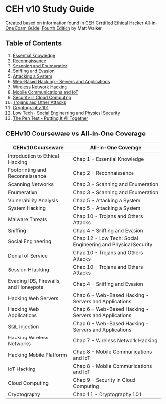 # CEH v10 Study Guide

Created based on information found in [CEH Certified Ethical Hacker All-in-One Exam Guide, Fourth Edition](https://learning.oreilly.com/library/view/ceh-certified-ethical/9781260454567/) by Matt Walker


## Table of Contents

1.  [Essential Knowledge](1-Essential-Knowledge.md)
2.  [Reconnaissance](2-Reconnaissance.md)
3.  [Scanning and Enumeration](3-Scanning-and-Enumeration.md)
4.  [Sniffing and Evasion](4-Sniffing-and-Evasion.md)
5.  [Attacking a System](5-Attacking-a-System.md)
6.  [Web-Based Hacking - Servers and Applications](6-Web-Based-Hacking-Servers-and-Applications.md)
7.  [Wireless Network Hacking](7-Wireless-Network-Hacking.md)
8.  [Mobile Communications and IoT](8-Mobile-Communications-and-IoT.md)
9.  [Security in Cloud Computing](9-Security-in-Cloud-Computing.md)
10. [Trojans and Other Attacks](10-Trojans-and-Other-Attacks.md)
11. [Cryptography 101](11-Cryptography-101.md)
12. [Low Tech - Social Engineering and Physical Security](12-Low-Tech-Social-Engineering-and-Physical-Security.md)
13. [The Pen Test - Putting It All Together](13-The-Pen-Test-Putting-It-All-Together.md)


## CEHv10 Courseware vs All-in-One Coverage

| CEHv10 Courseware        | All-in-One Coverage       |
|--------------------------|---------------------------|
| Introduction to Ethical Hacking   | Chap 1 - Essential Knowledge       |
| Footprinting and Reconnaissance   | Chap 2 - Reconnaissance            |
| Scanning Networks                 | Chap 3 - Scanning and Enumeration  |
| Enumeration                       | Chap 3 - Scanning and Enumeration   |
| Vulnerability Analysis            | Chap 5 - Attacking a System        |
| System Hacking                    | Chap 5 - Attacking a System        |
| Malware Threats                   | Chap 10 - Trojans and Others Attacks |
| Sniffing                          | Chap 4 - Sniffing and Evasion      |
| Social Engineering                | Chap 12 - Low Tech: Social Engineering and Physical Security |
| Denial of Service                 | Chap 10 - Trojans and Others Attacks|
| Session Hijacking                 | Chap 10 - Trojans and Others Attacks|
| Evading IDS, Firewalls, and Honeypots | Chap 4 - Sniffing and Evasion       |
| Hacking Web Servers               | Chap 6 - Web-Based Hacking - Servers and Applications |
| Hacking Web Applications          | Chap 6 - Web-Based Hacking - Servers and Applications |
| SQL Injection                     | Chap 6 - Web-Based Hacking - Servers and Applications |
| Hacking Wireless Networks         | Chap 7 - Wireless Network Hacking |
| Hacking Mobile Platforms          | Chap 8 - Mobile Communications and IoT |
| IoT Hacking                       | Chap 8 - Mobile Communications and IoT |
| Cloud Computing                   | Chap 9 - Security in Cloud Computing |
| Cryptography                      | Chap 11 - Cryptography 101  |
